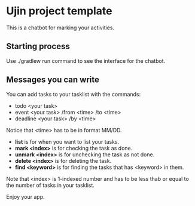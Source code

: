 # Ujin project template

This is a chatbot for marking your activities.

## Starting process
Use ./gradlew run command to see the interface for the chatbot. 

## Messages you can write
You can add tasks to your tasklist with the commands:
* todo &lt;your task&gt;
* event &lt;your task&gt; /from &lt;time&gt; /to &lt;time&gt;
* deadline &lt;your task&gt; /by &lt;time&gt;

Notice that &lt;time&gt; has to be in format MM/DD. 

* **list** is for when you want to list your tasks. 
* **mark &lt;index&gt;** is for checking the task as done.
* **unmark &lt;index&gt;** is for unchecking the task as not done.
* **delete &lt;index&gt;** is for deleting the task.
* **find &lt;keyword&gt;** is for finding the tasks that has &lt;keyword&gt; in them. 

Note that &lt;index&gt; is 1-indexed number and has to be less thab or equal to the number of tasks in your tasklist.

Enjoy your app.

